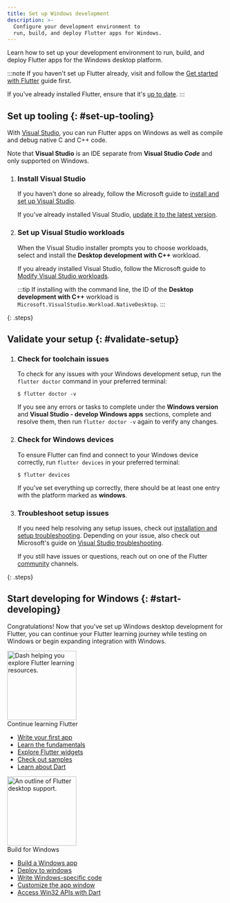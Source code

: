 ```yaml
---
title: Set up Windows development
description: >-
  Configure your development environment to
  run, build, and deploy Flutter apps for Windows.
---
```


Learn how to set up your development environment
to run, build, and deploy Flutter apps for the Windows desktop platform.

:::note
If you haven't set up Flutter already,
visit and follow the [Get started with Flutter][] guide first.

If you've already installed Flutter,
ensure that it's [up to date][].
:::

[Get started with Flutter]: /get-started/install
[up to date]: /install/upgrade

## Set up tooling {: #set-up-tooling}

With [Visual Studio][vs], you can run Flutter apps on Windows as well as
compile and debug native C and C++ code.

Note that **Visual Studio** is an IDE separate from **Visual Studio _Code_**
and only supported on Windows.

1. <h3>Install Visual Studio</h3>

   If you haven't done so already,
   follow the Microsoft guide to
   [install and set up Visual Studio][vs].

   If you've already installed Visual Studio,
   [update it to the latest version][vs-update].

1. <h3>Set up Visual Studio workloads</h3>

   When the Visual Studio installer prompts you to choose workloads,
   select and install the **Desktop development with C++** workload.

   If you already installed Visual Studio,
   follow the Microsoft guide to
   [Modify Visual Studio workloads][vs-modify].

   :::tip
   If installing with the command line,
   the ID of the **Desktop development with C++** workload is
   `Microsoft.VisualStudio.Workload.NativeDesktop`.
   :::

{: .steps}

[vs]: https://visualstudio.microsoft.com/
[vs-install]: https://learn.microsoft.com/en-us/visualstudio/install/install-visual-studio
[vs-update]: https://learn.microsoft.com/en-us/visualstudio/install/update-visual-studio
[vs-modify]: https://learn.microsoft.com/en-us/visualstudio/install/modify-visual-studio

## Validate your setup {: #validate-setup}

1. <h3>Check for toolchain issues</h3>

   To check for any issues with your Windows development setup,
   run the `flutter doctor` command in your preferred terminal:

   ```console
   $ flutter doctor -v
   ```

   If you see any errors or tasks to complete under the
   **Windows version** and **Visual Studio - develop Windows apps** sections,
   complete and resolve them, then
   run `flutter doctor -v` again to verify any changes.

1. <h3>Check for Windows devices</h3>

   To ensure Flutter can find and connect to your Windows device correctly,
   run `flutter devices` in your preferred terminal:

   ```console
   $ flutter devices
   ```

   If you've set everything up correctly,
   there should be at least one entry with the platform marked as **windows**.

1. <h3>Troubleshoot setup issues</h3>

   If you need help resolving any setup issues,
   check out [installation and setup troubleshooting][troubleshoot].
   Depending on your issue,
   also check out Microsoft's guide on
   [Visual Studio troubleshooting][vs-troubleshoot].

   If you still have issues or questions,
   reach out on one of the Flutter [community][] channels.

{: .steps}

[troubleshoot]: /install/troubleshoot
[vs-troubleshoot]: https://learn.microsoft.com/en-us/troubleshoot/developer/visualstudio/installation/troubleshoot-installation-issues
[community]: {{site.main-url}}/community

## Start developing for Windows {: #start-developing}

Congratulations!
Now that you've set up Windows desktop development for Flutter,
you can continue your Flutter learning journey while testing on Windows
or begin expanding integration with Windows.

<div class="card-grid link-cards">
  <div class="card filled-card list-card">
    <div class="card-leading">
      <img src="/assets/images/decorative/pointing-the-way.png" height="160" aria-hidden="true" alt="Dash helping you explore Flutter learning resources.">
    </div>
    <div class="card-header">
      <span class="card-title">Continue learning Flutter</span>
    </div>
    <div class="card-content">
      <ul>
        <li>
          <a class="text-button" href="/get-started/codelab">Write your first app</a>
        </li>
        <li>
          <a class="text-button" href="/get-started/fundamentals">Learn the fundamentals</a>
        </li>
        <li>
          <a class="text-button" href="https://www.youtube.com/watch?v=b_sQ9bMltGU&list=PLjxrf2q8roU23XGwz3Km7sQZFTdB996iG">Explore Flutter widgets</a>
        </li>
        <li>
          <a class="text-button" href="/reference/learning-resources">Check out samples</a>
        </li>
        <li>
          <a class="text-button" href="/resources/bootstrap-into-dart">Learn about Dart</a>
        </li>
      </ul>
    </div>
  </div>
  <div class="card filled-card list-card">
    <div class="card-leading">
      <img src="/assets/images/decorative/flutter-on-desktop.svg" height="160" aria-hidden="true" alt="An outline of Flutter desktop support.">
    </div>
    <div class="card-header">
      <span class="card-title">Build for Windows</span>
    </div>
    <div class="card-content">
      <ul>
        <li>
          <a class="text-button" href="/platform-integration/windows/building">Build a Windows app</a>
        </li>
        <li>
          <a class="text-button" href="/deployment/windows">Deploy to windows</a>
        </li>
        <li>
          <a class="text-button" href="/platform-integration/platform-channels">Write Windows-specific code</a>
        </li>
        <li>
          <a class="text-button" href="/platform-integration/windows/building#customizing-the-windows-host-application">Customize the app window</a>
        </li>
        <li>
          <a class="text-button" href="https://pub.dev/packages/win32">Access Win32 APIs with Dart</a>
        </li>
      </ul>
    </div>
  </div>
</div>
